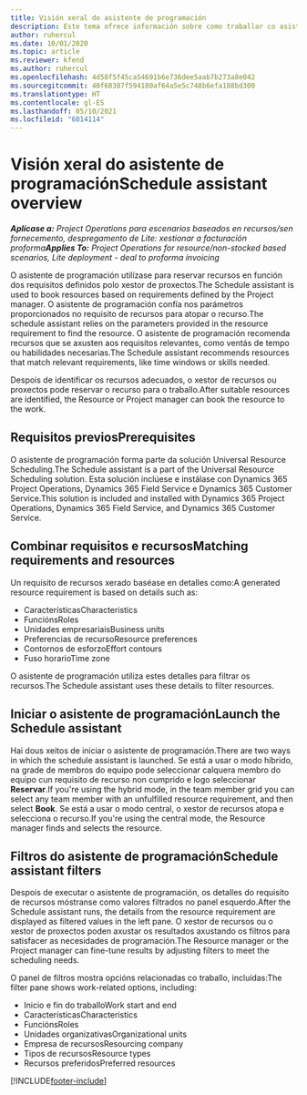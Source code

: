 ```yaml
---
title: Visión xeral do asistente de programación
description: Este tema ofrece información sobre como traballar co asistente de programación para reservar recursos.
author: ruhercul
ms.date: 10/01/2020
ms.topic: article
ms.reviewer: kfend
ms.author: ruhercul
ms.openlocfilehash: 4d58f5f45ca54691b6e736dee5aab7b273a8e042
ms.sourcegitcommit: 40f68387f594180af64a5e5c748b6efa188bd300
ms.translationtype: HT
ms.contentlocale: gl-ES
ms.lasthandoff: 05/10/2021
ms.locfileid: "6014114"
---
```

# <a name="schedule-assistant-overview"></a><span data-ttu-id="f4847-103">Visión xeral do asistente de programación</span><span class="sxs-lookup"><span data-stu-id="f4847-103">Schedule assistant overview</span></span>

<span data-ttu-id="f4847-104">_**Aplícase a:** Project Operations para escenarios baseados en recursos/sen fornecemento, despregamento de Lite: xestionar a facturación proforma_</span><span class="sxs-lookup"><span data-stu-id="f4847-104">_**Applies To:** Project Operations for resource/non-stocked based scenarios, Lite deployment - deal to proforma invoicing_</span></span>

<span data-ttu-id="f4847-105">O asistente de programación utilízase para reservar recursos en función dos requisitos definidos polo xestor de proxectos.</span><span class="sxs-lookup"><span data-stu-id="f4847-105">The Schedule assistant is used to book resources based on requirements defined by the Project manager.</span></span> <span data-ttu-id="f4847-106">O asistente de programación confía nos parámetros proporcionados no requisito de recursos para atopar o recurso.</span><span class="sxs-lookup"><span data-stu-id="f4847-106">The schedule assistant relies on the parameters provided in the resource requirement to find the resource.</span></span> <span data-ttu-id="f4847-107">O asistente de programación recomenda recursos que se axusten aos requisitos relevantes, como ventás de tempo ou habilidades necesarias.</span><span class="sxs-lookup"><span data-stu-id="f4847-107">The Schedule assistant recommends resources that match relevant requirements, like time windows or skills needed.</span></span>

<span data-ttu-id="f4847-108">Despois de identificar os recursos adecuados, o xestor de recursos ou proxectos pode reservar o recurso para o traballo.</span><span class="sxs-lookup"><span data-stu-id="f4847-108">After suitable resources are identified, the Resource or Project manager can book the resource to the work.</span></span>

## <a name="prerequisites"></a><span data-ttu-id="f4847-109">Requisitos previos</span><span class="sxs-lookup"><span data-stu-id="f4847-109">Prerequisites</span></span>

<span data-ttu-id="f4847-110">O asistente de programación forma parte da solución Universal Resource Scheduling.</span><span class="sxs-lookup"><span data-stu-id="f4847-110">The Schedule assistant is a part of the Universal Resource Scheduling solution.</span></span> <span data-ttu-id="f4847-111">Esta solución inclúese e instálase con Dynamics 365 Project Operations, Dynamics 365 Field Service e Dynamics 365 Customer Service.</span><span class="sxs-lookup"><span data-stu-id="f4847-111">This solution is included and installed with Dynamics 365 Project Operations, Dynamics 365 Field Service, and Dynamics 365 Customer Service.</span></span>

## <a name="matching-requirements-and-resources"></a><span data-ttu-id="f4847-112">Combinar requisitos e recursos</span><span class="sxs-lookup"><span data-stu-id="f4847-112">Matching requirements and resources</span></span>

<span data-ttu-id="f4847-113">Un requisito de recursos xerado baséase en detalles como:</span><span class="sxs-lookup"><span data-stu-id="f4847-113">A generated resource requirement is based on details such as:</span></span>

-   <span data-ttu-id="f4847-114">Características</span><span class="sxs-lookup"><span data-stu-id="f4847-114">Characteristics</span></span>
-   <span data-ttu-id="f4847-115">Funcións</span><span class="sxs-lookup"><span data-stu-id="f4847-115">Roles</span></span>
-   <span data-ttu-id="f4847-116">Unidades empresariais</span><span class="sxs-lookup"><span data-stu-id="f4847-116">Business units</span></span>
-   <span data-ttu-id="f4847-117">Preferencias de recurso</span><span class="sxs-lookup"><span data-stu-id="f4847-117">Resource preferences</span></span>
-   <span data-ttu-id="f4847-118">Contornos de esforzo</span><span class="sxs-lookup"><span data-stu-id="f4847-118">Effort contours</span></span>
-   <span data-ttu-id="f4847-119">Fuso horario</span><span class="sxs-lookup"><span data-stu-id="f4847-119">Time zone</span></span>

<span data-ttu-id="f4847-120">O asistente de programación utiliza estes detalles para filtrar os recursos.</span><span class="sxs-lookup"><span data-stu-id="f4847-120">The Schedule assistant uses these details to filter resources.</span></span>

## <a name="launch-the-schedule-assistant"></a><span data-ttu-id="f4847-121">Iniciar o asistente de programación</span><span class="sxs-lookup"><span data-stu-id="f4847-121">Launch the Schedule assistant</span></span>

<span data-ttu-id="f4847-122">Hai dous xeitos de iniciar o asistente de programación.</span><span class="sxs-lookup"><span data-stu-id="f4847-122">There are two ways in which the schedule assistant is launched.</span></span> <span data-ttu-id="f4847-123">Se está a usar o modo híbrido, na grade de membros do equipo pode seleccionar calquera membro do equipo cun requisito de recurso non cumprido e logo seleccionar **Reservar**.</span><span class="sxs-lookup"><span data-stu-id="f4847-123">If you're using the hybrid mode, in the team member grid you can select any team member with an unfulfilled resource requirement, and then select **Book**.</span></span> <span data-ttu-id="f4847-124">Se está a usar o modo central, o xestor de recursos atopa e selecciona o recurso.</span><span class="sxs-lookup"><span data-stu-id="f4847-124">If you're using the central mode, the Resource manager finds and selects the resource.</span></span>

## <a name="schedule-assistant-filters"></a><span data-ttu-id="f4847-125">Filtros do asistente de programación</span><span class="sxs-lookup"><span data-stu-id="f4847-125">Schedule assistant filters</span></span>

<span data-ttu-id="f4847-126">Despois de executar o asistente de programación, os detalles do requisito de recursos móstranse como valores filtrados no panel esquerdo.</span><span class="sxs-lookup"><span data-stu-id="f4847-126">After the Schedule assistant runs, the details from the resource requirement are displayed as filtered values in the left pane.</span></span> <span data-ttu-id="f4847-127">O xestor de recursos ou o xestor de proxectos poden axustar os resultados axustando os filtros para satisfacer as necesidades de programación.</span><span class="sxs-lookup"><span data-stu-id="f4847-127">The Resource manager or the Project manager can fine-tune results by adjusting filters to meet the scheduling needs.</span></span>

<span data-ttu-id="f4847-128">O panel de filtros mostra opcións relacionadas co traballo, incluídas:</span><span class="sxs-lookup"><span data-stu-id="f4847-128">The filter pane shows work-related options, including:</span></span>

-   <span data-ttu-id="f4847-129">Inicio e fin do traballo</span><span class="sxs-lookup"><span data-stu-id="f4847-129">Work start and end</span></span>
-   <span data-ttu-id="f4847-130">Características</span><span class="sxs-lookup"><span data-stu-id="f4847-130">Characteristics</span></span>
-   <span data-ttu-id="f4847-131">Funcións</span><span class="sxs-lookup"><span data-stu-id="f4847-131">Roles</span></span>
-   <span data-ttu-id="f4847-132">Unidades organizativas</span><span class="sxs-lookup"><span data-stu-id="f4847-132">Organizational units</span></span>
-   <span data-ttu-id="f4847-133">Empresa de recursos</span><span class="sxs-lookup"><span data-stu-id="f4847-133">Resourcing company</span></span>
-   <span data-ttu-id="f4847-134">Tipos de recursos</span><span class="sxs-lookup"><span data-stu-id="f4847-134">Resource types</span></span>
-   <span data-ttu-id="f4847-135">Recursos preferidos</span><span class="sxs-lookup"><span data-stu-id="f4847-135">Preferred resources</span></span>


[!INCLUDE[footer-include](../includes/footer-banner.md)]
